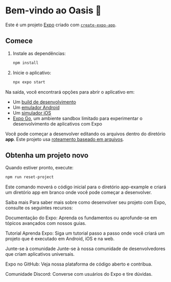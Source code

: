 # Bem-vindo ao Oasis 👋

Este é um projeto [Expo](https://expo.dev) criado com [`create-expo-app`](https://www.npmjs.com/package/create-expo-app).

## Comece

1.  Instale as dependências:

    ```bash
    npm install
    ```

2.  Inicie o aplicativo:

    ```bash
    npx expo start
    ```

Na saída, você encontrará opções para abrir o aplicativo em:

*   Um [build de desenvolvimento](https://docs.expo.dev/develop/development-builds/introduction/)
*   Um [emulador Android](https://docs.expo.dev/workflow/android-studio-emulator/)
*   Um [simulador iOS](https://docs.expo.dev/workflow/ios-simulator/)
*   [Expo Go](https://expo.dev/go), um ambiente sandbox limitado para experimentar o desenvolvimento de aplicativos com Expo

Você pode começar a desenvolver editando os arquivos dentro do diretório **app**. Este projeto usa [roteamento baseado em arquivos](https://docs.expo.dev/router/introduction).

## Obtenha um projeto novo

Quando estiver pronto, execute:

```bash
npm run reset-project
```
Este comando moverá o código inicial para o diretório app-example e criará um diretório app em branco onde você pode começar a desenvolver.

Saiba mais
Para saber mais sobre como desenvolver seu projeto com Expo, consulte os seguintes recursos:

Documentação do Expo: Aprenda os fundamentos ou aprofunde-se em tópicos avançados com nossos guias.

Tutorial Aprenda Expo: Siga um tutorial passo a passo onde você criará um projeto que é executado em Android, iOS e na web.

Junte-se à comunidade
Junte-se à nossa comunidade de desenvolvedores que criam aplicativos universais.

Expo no GitHub: Veja nossa plataforma de código aberto e contribua.

Comunidade Discord: Converse com usuários do Expo e tire dúvidas.
